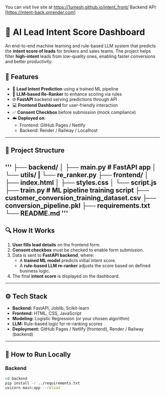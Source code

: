 You can visit live site at https://1umesh.github.io/intent_front/
 Backend API: [https://intent-back.onrender.com]
# 🧠 AI Lead Intent Score Dashboard

An end-to-end machine learning and rule-based LLM system that predicts the **intent score of leads** for brokers and sales teams. The project helps filter **high-intent** leads from low-quality ones, enabling faster conversions and better productivity.

## 🚀 Features

- 🎯 **Lead Intent Prediction** using a trained ML pipeline
- 🧠 **LLM-based Re-Ranker** to enhance scoring via rules
- 🌐 **FastAPI** backend serving predictions through API
- 💻 **Frontend Dashboard** for user-friendly interaction
- ✅ **Consent Checkbox** before submission (mock compliance)
- ☁️ **Deployed on**:
  - Frontend: GitHub Pages / Netlify
  - Backend: Render / Railway / Localhost

---

## 📁 Project Structure
'''
├── backend/
│   ├── main.py              # FastAPI app
│   └── utils/
|       └── re_ranker.py 
├── frontend/
│   ├── index.html
│   ├── styles.css
│   └── script.js
├── train.py                 # ML pipeline training script
├── customer_conversion_training_dataset.csv
├── conversion_pipeline.pkl
├── requirements.txt
└── README.md
'''
---

## 🔍 How It Works

1. **User fills lead details** on the frontend form.
2. **Consent checkbox** must be checked to enable form submission.
3. Data is sent to **FastAPI backend**, where:
   - A **trained ML model** predicts initial intent score.
   - A **rule-based LLM re-ranker** adjusts the score based on defined business logic.
4. The final **intent score** is displayed on the dashboard.

---

## ⚙️ Tech Stack

- **Backend:** FastAPI, Joblib, Scikit-learn
- **Frontend:** HTML, CSS, JavaScript
- **Modeling:** Logistic Regression (or your chosen algorithm)
- **LLM:** Rule-based logic for re-ranking scores
- **Deployment:** GitHub Pages / Netlify (frontend), Render / Railway (backend)

---

## 🧪 How to Run Locally

### Backend

```bash
cd backend
pip install -r ../requirements.txt
uvicorn main:app --reload
